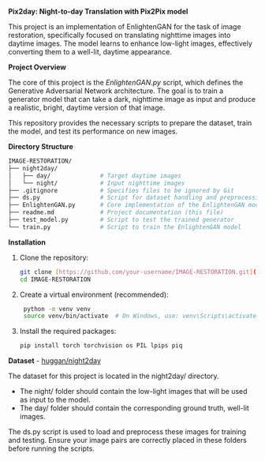 **Pix2day: Night-to-day Translation with Pix2Pix model**

This project is an implementation of EnlightenGAN for the task of image restoration, specifically focused on translating nighttime images into daytime images. The model learns to enhance low-light images, effectively converting them to a well-lit, daytime appearance.

**Project Overview**

The core of this project is the *EnlightenGAN.py* script, which defines the Generative Adversarial Network architecture. The goal is to train a generator model that can take a dark, nighttime image as input and produce a realistic, bright, daytime version of that image.

This repository provides the necessary scripts to prepare the dataset, train the model, and test its performance on new images.

**Directory Structure**
```bash
IMAGE-RESTORATION/
├── night2day/
│   ├── day/              # Target daytime images
│   └── night/            # Input nighttime images
├── .gitignore            # Specifies files to be ignored by Git
├── ds.py                 # Script for dataset handling and preprocessing
├── EnlightenGAN.py       # Core implementation of the EnlightenGAN model
├── readme.md             # Project documentation (this file)
├── test_model.py         # Script to test the trained generator
└── train.py              # Script to train the EnlightenGAN model
```

**Installation**

1. Clone the repository:

   ```bash
   git clone [https://github.com/your-username/IMAGE-RESTORATION.git](https://github.com/Omkaar-Kasodekar/IMAGE-RESTORATION.git)
   cd IMAGE-RESTORATION
   ```

2. Create a virtual environment (recommended):

   ```bash
    python -m venv venv
    source venv/bin/activate  # On Windows, use: venv\Scripts\activate
   ```

3. Install the required packages:

   ```bash
   pip install torch torchvision os PIL lpips piq
   ```

**Dataset** - [huggan/night2day](https://huggingface.co/datasets/huggan/night2day)

The dataset for this project is located in the night2day/ directory.

* The night/ folder should contain the low-light images that will be used as input to the model.
* The day/ folder should contain the corresponding ground truth, well-lit images.

The ds.py script is used to load and preprocess these images for training and testing. Ensure your image pairs are correctly placed in these folders before running the scripts.

